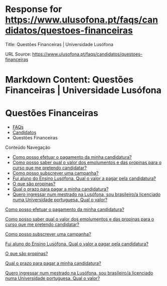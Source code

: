 # Response for https://www.ulusofona.pt/faqs/candidatos/questoes-financeiras

Title: Questões Financeiras | Universidade Lusófona

URL Source: https://www.ulusofona.pt/faqs/candidatos/questoes-financeiras

Markdown Content:
Questões Financeiras | Universidade Lusófona
===============

 

Questões Financeiras
====================

*   [FAQs](https://www.ulusofona.pt/faqs/)
*   [Candidatos](https://www.ulusofona.pt/faqs/candidatos)
*   Questões Financeiras

[](https://www.ulusofona.pt/)

Conteúdo Navegação

*   [Como posso efetuar o pagamento da minha candidatura?](https://www.ulusofona.pt/faqs/candidatos/questoes-financeiras/como-posso-efetuar-o-pagamento-da-minha-candidatura)
*   [Como posso saber qual o valor dos emolumentos e das propinas para o curso que me pretendo candidatar?](https://www.ulusofona.pt/faqs/candidatos/questoes-financeiras/como-posso-saber-qual-o-valor-dos-emolumentos-e-das-propinas-para-o-curso-que-pretendo-candidatarme)
*   [Como posso subscrever uma campanha?](https://www.ulusofona.pt/faqs/candidatos/questoes-financeiras/como-posso-subscrever-uma-campanha)
*   [Fui aluno do Ensino Lusófona. Qual o valor a pagar pela candidatura?](https://www.ulusofona.pt/faqs/candidatos/questoes-financeiras/fui-aluno-do-grupo-lusofona-qual-o-valor-a-pagar-pela-candidatura)
*   [O que são propinas?](https://www.ulusofona.pt/faqs/candidatos/questoes-financeiras/o-que-sao-propinas)
*   [Qual o prazo para pagar a minha candidatura?](https://www.ulusofona.pt/faqs/candidatos/questoes-financeiras/qual-o-prazo-para-pagar-a-minha-candidatura)
*   [Quero ingressar num mestrado na Lusófona, sou brasileiro/a licenciado numa Universidade portuguesa. Qual o valor?](https://www.ulusofona.pt/faqs/candidatos/questoes-financeiras/quero-ingressar-num-mestrado-na-lusofona-tenho-nacionalidade-brasileira-e-sou-licenciadoa-por-uma-universidade-portuguesa)

[Como posso efetuar o pagamento da minha candidatura?](https://www.ulusofona.pt/faqs/candidatos/questoes-financeiras/como-posso-efetuar-o-pagamento-da-minha-candidatura)

[Como posso saber qual o valor dos emolumentos e das propinas para o curso que me pretendo candidatar?](https://www.ulusofona.pt/faqs/candidatos/questoes-financeiras/como-posso-saber-qual-o-valor-dos-emolumentos-e-das-propinas-para-o-curso-que-pretendo-candidatarme)

[Como posso subscrever uma campanha?](https://www.ulusofona.pt/faqs/candidatos/questoes-financeiras/como-posso-subscrever-uma-campanha)

[Fui aluno do Ensino Lusófona. Qual o valor a pagar pela candidatura?](https://www.ulusofona.pt/faqs/candidatos/questoes-financeiras/fui-aluno-do-grupo-lusofona-qual-o-valor-a-pagar-pela-candidatura)

[O que são propinas?](https://www.ulusofona.pt/faqs/candidatos/questoes-financeiras/o-que-sao-propinas)

[Qual o prazo para pagar a minha candidatura?](https://www.ulusofona.pt/faqs/candidatos/questoes-financeiras/qual-o-prazo-para-pagar-a-minha-candidatura)

[Quero ingressar num mestrado na Lusófona, sou brasileiro/a licenciado numa Universidade portuguesa. Qual o valor?](https://www.ulusofona.pt/faqs/candidatos/questoes-financeiras/quero-ingressar-num-mestrado-na-lusofona-tenho-nacionalidade-brasileira-e-sou-licenciadoa-por-uma-universidade-portuguesa)

